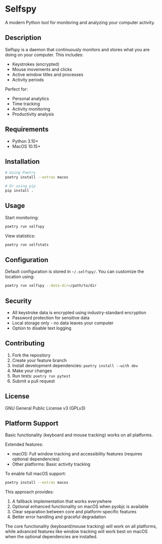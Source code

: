 # Selfspy

A modern Python tool for monitoring and analyzing your computer activity.

## Description

Selfspy is a daemon that continuously monitors and stores what you are doing on your computer. This includes:
- Keystrokes (encrypted)
- Mouse movements and clicks
- Active window titles and processes
- Activity periods

Perfect for:
- Personal analytics
- Time tracking
- Activity monitoring
- Productivity analysis

## Requirements

- Python 3.10+
- MacOS 10.15+

## Installation

```bash
# Using Poetry
poetry install --extras macos

# Or using pip
pip install .
```

## Usage

Start monitoring:
```bash
poetry run selfspy
```

View statistics:
```bash
poetry run selfstats
```

## Configuration

Default configuration is stored in `~/.selfspy/`. You can customize the location using:
```bash
poetry run selfspy --data-dir=/path/to/dir
```

## Security

- All keystroke data is encrypted using industry-standard encryption
- Password protection for sensitive data
- Local storage only - no data leaves your computer
- Option to disable text logging

## Contributing

1. Fork the repository
2. Create your feature branch
3. Install development dependencies: `poetry install --with dev`
4. Make your changes
5. Run tests: `poetry run pytest`
6. Submit a pull request

## License

GNU General Public License v3 (GPLv3)

## Platform Support

Basic functionality (keyboard and mouse tracking) works on all platforms.

Extended features:
- macOS: Full window tracking and accessibility features (requires optional dependencies)
- Other platforms: Basic activity tracking

To enable full macOS support:
```bash
poetry install --extras macos
```

This approach provides:
1. A fallback implementation that works everywhere
2. Optional enhanced functionality on macOS when pyobjc is available
3. Clear separation between core and platform-specific features
4. Better error handling and graceful degradation

The core functionality (keyboard/mouse tracking) will work on all platforms, while advanced features like window tracking will work best on macOS when the optional dependencies are installed.